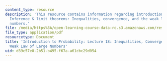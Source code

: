 ```yaml
---
content_type: resource
description: 'This resource contains information regarding introduction to probability:
  Inference & limit theorems: Inequalities, convergence, and the weak law of large
  numbers.'
file: /media/https%3A/open-learning-course-data-rc.s3.amazonaws.com/res-6-012-introduction-to-probability-spring-2018/d39c57e82b51b495f67aa61cbc29d054_MITRES_6_012S18_L18.pdf
file_type: application/pdf
resourcetype: Document
title: 'Introduction to Probability: Lecture 18: Inequalities, Convergence, and the
  Weak Law of Large Numbers'
uid: d39c57e8-2b51-b495-f67a-a61cbc29d054
---
```

